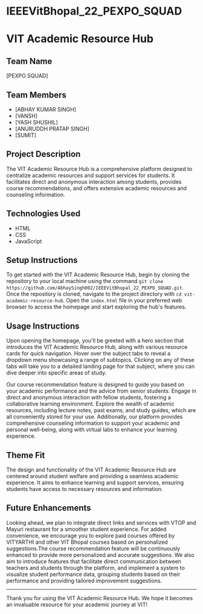 # IEEEVitBhopal_22_PEXPO_SQUAD
# VIT Academic Resource Hub

## Team Name
[PEXPO SQUAD]

## Team Members
- [ABHAY KUMAR SINGH]
- [VANSH]
- [YASH SHUSHIL]
- [ANURUDDH PRATAP SINGH]
- [SUMIT]

## Project Description
The VIT Academic Resource Hub is a comprehensive platform designed to centralize academic resources and support services for students. It facilitates direct and anonymous interaction among students, provides course recommendations, and offers extensive academic resources and counseling information.

## Technologies Used
- HTML
- CSS
- JavaScript

## Setup Instructions
To get started with the VIT Academic Resource Hub, begin by cloning the repository to your local machine using the command `git clone https://github.com/AbhaySingh002/IEEEVitBhopal_22_PEXPO_SQUAD.git`. Once the repository is cloned, navigate to the project directory with `cd vit-academic-resource-hub`. Open the `index.html` file in your preferred web browser to access the homepage and start exploring the hub's features.

## Usage Instructions
Upon opening the homepage, you'll be greeted with a hero section that introduces the VIT Academic Resource Hub, along with various resource cards for quick navigation. Hover over the subject tabs to reveal a dropdown menu showcasing a range of subtopics. Clicking on any of these tabs will take you to a detailed landing page for that subject, where you can dive deeper into specific areas of study.

Our course recommendation feature is designed to guide you based on your academic performance and the advice from senior students. Engage in direct and anonymous interaction with fellow students, fostering a collaborative learning environment. Explore the wealth of academic resources, including lecture notes, past exams, and study guides, which are all conveniently stored for your use. Additionally, our platform provides comprehensive counseling information to support your academic and personal well-being, along with virtual labs to enhance your learning experience.


## Theme Fit
The design and functionality of the VIT Academic Resource Hub are centered around student welfare and providing a seamless academic experience. It aims to enhance learning and support services, ensuring students have access to necessary resources and information.

## Future Enhancements
Looking ahead, we plan to integrate direct links and services with VTOP and Mayuri restaurant for a smoother student experience. For added convenience, we encourage you to explore paid courses offered by VITYARTHI and other VIT Bhopal courses based on personalized suggestions.The course recommendation feature will be continuously enhanced to provide more personalized and accurate suggestions. We also aim to introduce features that facilitate direct communication between teachers and students through the platform, and implement a system to visualize student performance data, grouping students based on their performance and providing tailored improvement suggestions.

---

Thank you for using the VIT Academic Resource Hub. We hope it becomes an invaluable resource for your academic journey at VIT!
